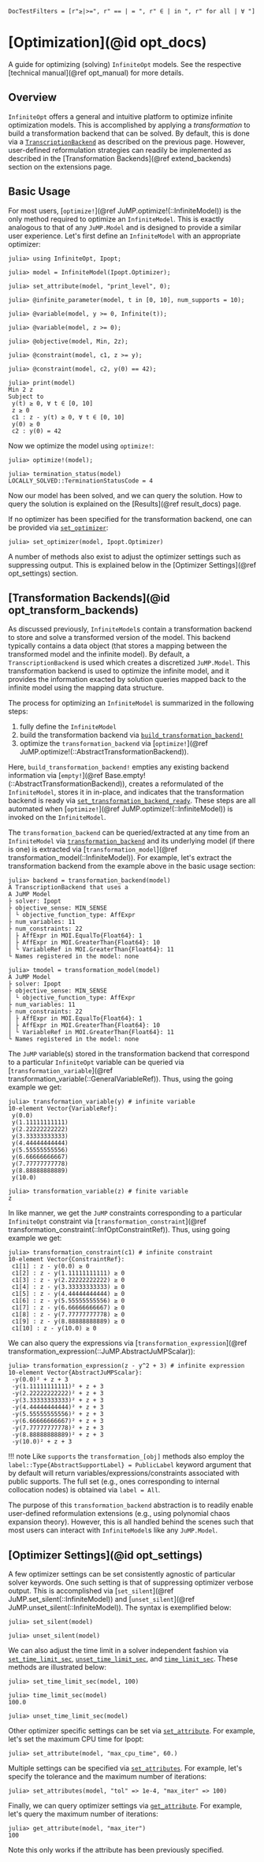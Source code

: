 ```@meta
DocTestFilters = [r"≥|>=", r" == | = ", r" ∈ | in ", r" for all | ∀ "]
```

# [Optimization](@id opt_docs)
A guide for optimizing (solving) `InfiniteOpt` models. See the respective 
[technical manual](@ref opt_manual) for more details.

## Overview
`InfiniteOpt` offers a general and intuitive platform to optimize infinite 
optimization models. This is accomplished by applying a *transformation* to 
build a transformation backend that can be solved. By default, this is done via a 
[`TranscriptionBackend`](@ref) as described on the previous page. However, user-defined 
reformulation strategies can readily be implemented as described in the 
[Transformation Backends](@ref extend_backends) section on the extensions page. 

## Basic Usage
For most users, [`optimize!`](@ref JuMP.optimize!(::InfiniteModel)) is the only 
method required to optimize an `InfiniteModel`. This is exactly analogous 
to that of any `JuMP.Model` and is designed to provide a similar user experience. 
Let's first define an `InfiniteModel` with an appropriate optimizer:
```jldoctest optimize
julia> using InfiniteOpt, Ipopt;

julia> model = InfiniteModel(Ipopt.Optimizer);

julia> set_attribute(model, "print_level", 0);

julia> @infinite_parameter(model, t in [0, 10], num_supports = 10);

julia> @variable(model, y >= 0, Infinite(t));

julia> @variable(model, z >= 0);

julia> @objective(model, Min, 2z);

julia> @constraint(model, c1, z >= y);

julia> @constraint(model, c2, y(0) == 42);

julia> print(model)
Min 2 z
Subject to
 y(t) ≥ 0, ∀ t ∈ [0, 10]
 z ≥ 0
 c1 : z - y(t) ≥ 0, ∀ t ∈ [0, 10]
 y(0) ≥ 0
 c2 : y(0) = 42
```
Now we optimize the model using `optimize!`:
```jldoctest optimize
julia> optimize!(model);

julia> termination_status(model)
LOCALLY_SOLVED::TerminationStatusCode = 4
```
Now our model has been solved, and we can query the solution. How to query the 
solution is explained on the [Results](@ref result_docs) page.

If no optimizer has been specified for the transformation backend, one can be provided 
via [`set_optimizer`](@ref):
```jldoctest; setup = :(using InfiniteOpt, Ipopt; model = InfiniteModel())
julia> set_optimizer(model, Ipopt.Optimizer)
```

A number of methods also exist to adjust the optimizer settings such as 
suppressing output. This is explained below in the 
[Optimizer Settings](@ref opt_settings) section.

## [Transformation Backends](@id opt_transform_backends)
As discussed previously, `InfiniteModel`s contain a transformation backend to 
store and solve a transformed version of the model. This backend typically
contains a data object (that stores a mapping between the transformed model and 
the infinite model). By default, a `TranscriptionBackend` is used which creates 
a discretized `JuMP.Model`. This transformation backend is used to optimize the 
infinite model, and it provides the information exacted by solution queries 
mapped back to the infinite model using the mapping data structure.

The process for optimizing an `InfiniteModel` is summarized in the following 
steps:
 1. fully define the `InfiniteModel`
 2. build the transformation backend via [`build_transformation_backend!`](@ref)
 3. optimize the `transformation_backend` via [`optimize!`](@ref JuMP.optimize!(::AbstractTransformationBackend)).

Here, `build_transformation_backend!` empties any existing backend information via 
[`empty!`](@ref Base.empty!(::AbstractTransformationBackend)), creates a reformulated 
of the `InfiniteModel`, stores it in in-place, and indicates that the transformation 
backend is ready via [`set_transformation_backend_ready`](@ref). These steps are all 
automated when [`optimize!`](@ref JuMP.optimize!(::InfiniteModel)) is invoked on the 
`InfiniteModel`.

The `transformation_backend` can be queried/extracted at any time from an `InfiniteModel` 
via [`transformation_backend`](@ref) and its underlying model (if there is one) is extracted
via [`transformation_model`](@ref transformation_model(::InfiniteModel)). For example, 
let's extract the transformation backend from the example above in the basic usage section: 
```jldoctest optimize
julia> backend = transformation_backend(model)
A TranscriptionBackend that uses a
A JuMP Model
├ solver: Ipopt
├ objective_sense: MIN_SENSE
│ └ objective_function_type: AffExpr
├ num_variables: 11
├ num_constraints: 22
│ ├ AffExpr in MOI.EqualTo{Float64}: 1
│ ├ AffExpr in MOI.GreaterThan{Float64}: 10
│ └ VariableRef in MOI.GreaterThan{Float64}: 11
└ Names registered in the model: none

julia> tmodel = transformation_model(model)
A JuMP Model
├ solver: Ipopt
├ objective_sense: MIN_SENSE
│ └ objective_function_type: AffExpr
├ num_variables: 11
├ num_constraints: 22
│ ├ AffExpr in MOI.EqualTo{Float64}: 1
│ ├ AffExpr in MOI.GreaterThan{Float64}: 10
│ └ VariableRef in MOI.GreaterThan{Float64}: 11
└ Names registered in the model: none
```

The `JuMP` variable(s) stored in the transformation backend that correspond to a 
particular `InfiniteOpt` variable can be queried via 
[`transformation_variable`](@ref transformation_variable(::GeneralVariableRef)). 
Thus, using the going example we get:
```jldoctest optimize
julia> transformation_variable(y) # infinite variable
10-element Vector{VariableRef}:
 y(0.0)
 y(1.11111111111)
 y(2.22222222222)
 y(3.33333333333)
 y(4.44444444444)
 y(5.55555555556)
 y(6.66666666667)
 y(7.77777777778)
 y(8.88888888889)
 y(10.0)

julia> transformation_variable(z) # finite variable
z
```
In like manner, we get the `JuMP` constraints corresponding to a particular 
`InfiniteOpt` constraint via 
[`transformation_constraint`](@ref transformation_constraint(::InfOptConstraintRef)). 
Thus, using going example we get: 
```jldoctest optimize
julia> transformation_constraint(c1) # infinite constraint
10-element Vector{ConstraintRef}:
 c1[1] : z - y(0.0) ≥ 0
 c1[2] : z - y(1.11111111111) ≥ 0
 c1[3] : z - y(2.22222222222) ≥ 0
 c1[4] : z - y(3.33333333333) ≥ 0
 c1[5] : z - y(4.44444444444) ≥ 0
 c1[6] : z - y(5.55555555556) ≥ 0
 c1[7] : z - y(6.66666666667) ≥ 0
 c1[8] : z - y(7.77777777778) ≥ 0
 c1[9] : z - y(8.88888888889) ≥ 0
 c1[10] : z - y(10.0) ≥ 0
```
We can also query the expressions via 
[`transformation_expression`](@ref transformation_expression(::JuMP.AbstractJuMPScalar)):
```jldoctest optimize
julia> transformation_expression(z - y^2 + 3) # infinite expression
10-element Vector{AbstractJuMPScalar}:
 -y(0.0)² + z + 3
 -y(1.11111111111)² + z + 3
 -y(2.22222222222)² + z + 3
 -y(3.33333333333)² + z + 3
 -y(4.44444444444)² + z + 3
 -y(5.55555555556)² + z + 3
 -y(6.66666666667)² + z + 3
 -y(7.77777777778)² + z + 3
 -y(8.88888888889)² + z + 3
 -y(10.0)² + z + 3
```

!!! note 
    Like `supports` the `transformation_[obj]` methods also employ the 
   `label::Type{AbstractSupportLabel} = PublicLabel` keyword argument that by 
   default will return variables/expressions/constraints associated with public 
   supports. The full set (e.g., ones corresponding to internal collocation nodes) 
   is obtained via `label = All`.

The purpose of this `transformation_backend` abstraction is to readily enable user-defined 
reformulation extensions (e.g., using polynomial chaos expansion theory). However, 
this is all handled behind the scenes such that most users can interact with 
`InfiniteModel`s like any `JuMP.Model`.

## [Optimizer Settings](@id opt_settings)
A few optimizer settings can be set consistently agnostic of particular 
solver keywords. One such setting is that of suppressing
optimizer verbose output. This is accomplished via 
[`set_silent`](@ref JuMP.set_silent(::InfiniteModel)) and 
[`unset_silent`](@ref JuMP.unset_silent(::InfiniteModel)). The syntax is 
exemplified below:
```jldoctest optimize
julia> set_silent(model)

julia> unset_silent(model)
```

We can also adjust the time limit in a solver independent fashion via 
[`set_time_limit_sec`](@ref), [`unset_time_limit_sec`](@ref), and 
[`time_limit_sec`](@ref). These methods are illustrated below:
```jldoctest optimize
julia> set_time_limit_sec(model, 100)

julia> time_limit_sec(model)
100.0

julia> unset_time_limit_sec(model)
```

Other optimizer specific settings can be set via [`set_attribute`](@ref). 
For example, let's set the maximum CPU time for Ipopt:
```jldoctest optimize
julia> set_attribute(model, "max_cpu_time", 60.)
```
Multiple settings can be specified via [`set_attributes`](@ref). For 
example, let's specify the tolerance and the maximum number of iterations:
```jldoctest optimize
julia> set_attributes(model, "tol" => 1e-4, "max_iter" => 100)
```

Finally, we can query optimizer settings via [`get_attribute`](@ref). 
For example, let's query the maximum number of iterations:
```jldoctest optimize
julia> get_attribute(model, "max_iter")
100
```
Note this only works if the attribute has been previously specified.
